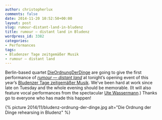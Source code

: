 ```yaml
---
author: christopherlux
comments: false
date: 2014-11-20 10:52:50+00:00
layout: post
slug: rumour-distant-land-in-bludenz
title: rumour — distant land in Bludenz
wordpress_id: 3382
categories:
- Performances
tags:
- Bludenzer Tage zeitgemäßer Musik
- rumour — distant land
---
```


Berlin-based quartet [DieOrdnungDerDinge](http://dieordnungderdinge.com) are going to give the first performance of [_rumour — distant land_](/2014/11/rumour-distant-land/) at tonight’s opening event of this year’s [Bludenzer Tage zeitgemäßer Musik](https://www.facebook.com/bludenzertage). We’ve been hard at work since late on Tuesday and the whole evening should be memorable. (It will also feature vocal performances from the spectacular [Ute Wassermann](https://utewassermann.com/).) Thanks go to everyone who has made this happen!

{% picture 2014/11/bludenz-ordnung-der-dinge.jpg alt="Die Ordnung der Dinge rehearsing in Bludenz" %}
